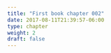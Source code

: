 ```yaml
---
title: "First book chapter 002"
date: 2017-08-11T21:39:57-06:00
type: chapter
weight: 2
draft: false
---
```

